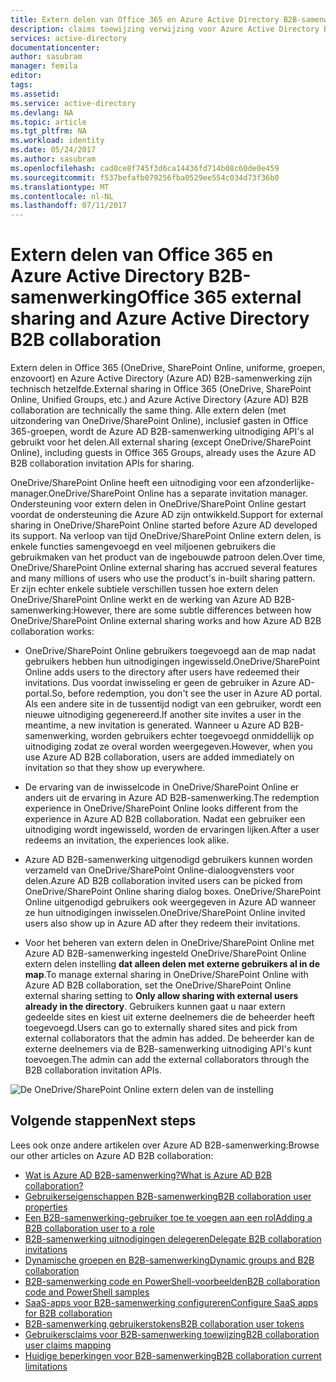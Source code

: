 ```yaml
---
title: Extern delen van Office 365 en Azure Active Directory B2B-samenwerking | Microsoft Docs
description: claims toewijzing verwijzing voor Azure Active Directory B2B-samenwerking
services: active-directory
documentationcenter: 
author: sasubram
manager: femila
editor: 
tags: 
ms.assetid: 
ms.service: active-directory
ms.devlang: NA
ms.topic: article
ms.tgt_pltfrm: NA
ms.workload: identity
ms.date: 05/24/2017
ms.author: sasubram
ms.openlocfilehash: cad0ce8f745f3d6ca14436fd714b08c60de0e459
ms.sourcegitcommit: f537befafb079256fba0529ee554c034d73f36b0
ms.translationtype: MT
ms.contentlocale: nl-NL
ms.lasthandoff: 07/11/2017
---
```

# <a name="office-365-external-sharing-and-azure-active-directory-b2b-collaboration"></a><span data-ttu-id="37aa1-103">Extern delen van Office 365 en Azure Active Directory B2B-samenwerking</span><span class="sxs-lookup"><span data-stu-id="37aa1-103">Office 365 external sharing and Azure Active Directory B2B collaboration</span></span>

<span data-ttu-id="37aa1-104">Extern delen in Office 365 (OneDrive, SharePoint Online, uniforme, groepen, enzovoort) en Azure Active Directory (Azure AD) B2B-samenwerking zijn technisch hetzelfde.</span><span class="sxs-lookup"><span data-stu-id="37aa1-104">External sharing in Office 365 (OneDrive, SharePoint Online, Unified Groups, etc.) and Azure Active Directory (Azure AD) B2B collaboration are technically the same thing.</span></span> <span data-ttu-id="37aa1-105">Alle extern delen (met uitzondering van OneDrive/SharePoint Online), inclusief gasten in Office 365-groepen, wordt de Azure AD B2B-samenwerking uitnodiging API's al gebruikt voor het delen.</span><span class="sxs-lookup"><span data-stu-id="37aa1-105">All external sharing (except OneDrive/SharePoint Online), including guests in Office 365 Groups, already uses the Azure AD B2B collaboration invitation APIs for sharing.</span></span>

<span data-ttu-id="37aa1-106">OneDrive/SharePoint Online heeft een uitnodiging voor een afzonderlijke-manager.</span><span class="sxs-lookup"><span data-stu-id="37aa1-106">OneDrive/SharePoint Online has a separate invitation manager.</span></span> <span data-ttu-id="37aa1-107">Ondersteuning voor extern delen in OneDrive/SharePoint Online gestart voordat de ondersteuning die Azure AD zijn ontwikkeld.</span><span class="sxs-lookup"><span data-stu-id="37aa1-107">Support for external sharing in OneDrive/SharePoint Online started before Azure AD developed its support.</span></span> <span data-ttu-id="37aa1-108">Na verloop van tijd OneDrive/SharePoint Online extern delen, is enkele functies samengevoegd en veel miljoenen gebruikers die gebruikmaken van het product van de ingebouwde patroon delen.</span><span class="sxs-lookup"><span data-stu-id="37aa1-108">Over time, OneDrive/SharePoint Online external sharing has accrued several features and many millions of users who use the product's in-built sharing pattern.</span></span> <span data-ttu-id="37aa1-109">Er zijn echter enkele subtiele verschillen tussen hoe extern delen OneDrive/SharePoint Online werkt en de werking van Azure AD B2B-samenwerking:</span><span class="sxs-lookup"><span data-stu-id="37aa1-109">However, there are some subtle differences between how OneDrive/SharePoint Online external sharing works and how Azure AD B2B collaboration works:</span></span>

- <span data-ttu-id="37aa1-110">OneDrive/SharePoint Online gebruikers toegevoegd aan de map nadat gebruikers hebben hun uitnodigingen ingewisseld.</span><span class="sxs-lookup"><span data-stu-id="37aa1-110">OneDrive/SharePoint Online adds users to the directory after users have redeemed their invitations.</span></span> <span data-ttu-id="37aa1-111">Dus voordat inwisseling er geen de gebruiker in Azure AD-portal.</span><span class="sxs-lookup"><span data-stu-id="37aa1-111">So, before redemption, you don't see the user in Azure AD portal.</span></span> <span data-ttu-id="37aa1-112">Als een andere site in de tussentijd nodigt van een gebruiker, wordt een nieuwe uitnodiging gegenereerd.</span><span class="sxs-lookup"><span data-stu-id="37aa1-112">If another site invites a user in the meantime, a new invitation is generated.</span></span> <span data-ttu-id="37aa1-113">Wanneer u Azure AD B2B-samenwerking, worden gebruikers echter toegevoegd onmiddellijk op uitnodiging zodat ze overal worden weergegeven.</span><span class="sxs-lookup"><span data-stu-id="37aa1-113">However, when you use Azure AD B2B collaboration, users are added immediately on invitation so that they show up everywhere.</span></span>

- <span data-ttu-id="37aa1-114">De ervaring van de inwisselcode in OneDrive/SharePoint Online er anders uit de ervaring in Azure AD B2B-samenwerking.</span><span class="sxs-lookup"><span data-stu-id="37aa1-114">The redemption experience in OneDrive/SharePoint Online looks different from the experience in Azure AD B2B collaboration.</span></span> <span data-ttu-id="37aa1-115">Nadat een gebruiker een uitnodiging wordt ingewisseld, worden de ervaringen lijken.</span><span class="sxs-lookup"><span data-stu-id="37aa1-115">After a user redeems an invitation, the experiences look alike.</span></span>

- <span data-ttu-id="37aa1-116">Azure AD B2B-samenwerking uitgenodigd gebruikers kunnen worden verzameld van OneDrive/SharePoint Online-dialoogvensters voor delen.</span><span class="sxs-lookup"><span data-stu-id="37aa1-116">Azure AD B2B collaboration invited users can be picked from OneDrive/SharePoint Online sharing dialog boxes.</span></span> <span data-ttu-id="37aa1-117">OneDrive/SharePoint Online uitgenodigd gebruikers ook weergegeven in Azure AD wanneer ze hun uitnodigingen inwisselen.</span><span class="sxs-lookup"><span data-stu-id="37aa1-117">OneDrive/SharePoint Online invited users also show up in Azure AD after they redeem their invitations.</span></span>

- <span data-ttu-id="37aa1-118">Voor het beheren van extern delen in OneDrive/SharePoint Online met Azure AD B2B-samenwerking ingesteld OneDrive/SharePoint Online extern delen instelling **dat alleen delen met externe gebruikers al in de map**.</span><span class="sxs-lookup"><span data-stu-id="37aa1-118">To manage external sharing in OneDrive/SharePoint Online with Azure AD B2B collaboration, set the OneDrive/SharePoint Online external sharing setting to **Only allow sharing with external users already in the directory**.</span></span> <span data-ttu-id="37aa1-119">Gebruikers kunnen gaat u naar extern gedeelde sites en kiest uit externe deelnemers die de beheerder heeft toegevoegd.</span><span class="sxs-lookup"><span data-stu-id="37aa1-119">Users can go to externally shared sites and pick from external collaborators that the admin has added.</span></span> <span data-ttu-id="37aa1-120">De beheerder kan de externe deelnemers via de B2B-samenwerking uitnodiging API's kunt toevoegen.</span><span class="sxs-lookup"><span data-stu-id="37aa1-120">The admin can add the external collaborators through the B2B collaboration invitation APIs.</span></span>

![De OneDrive/SharePoint Online extern delen van de instelling](media/active-directory-b2b-o365-external-user/odsp-sharing-setting.png)

## <a name="next-steps"></a><span data-ttu-id="37aa1-122">Volgende stappen</span><span class="sxs-lookup"><span data-stu-id="37aa1-122">Next steps</span></span>

<span data-ttu-id="37aa1-123">Lees ook onze andere artikelen over Azure AD B2B-samenwerking:</span><span class="sxs-lookup"><span data-stu-id="37aa1-123">Browse our other articles on Azure AD B2B collaboration:</span></span>

* [<span data-ttu-id="37aa1-124">Wat is Azure AD B2B-samenwerking?</span><span class="sxs-lookup"><span data-stu-id="37aa1-124">What is Azure AD B2B collaboration?</span></span>](active-directory-b2b-what-is-azure-ad-b2b.md)
* [<span data-ttu-id="37aa1-125">Gebruikerseigenschappen B2B-samenwerking</span><span class="sxs-lookup"><span data-stu-id="37aa1-125">B2B collaboration user properties</span></span>](active-directory-b2b-user-properties.md)
* [<span data-ttu-id="37aa1-126">Een B2B-samenwerking-gebruiker toe te voegen aan een rol</span><span class="sxs-lookup"><span data-stu-id="37aa1-126">Adding a B2B collaboration user to a role</span></span>](active-directory-b2b-add-guest-to-role.md)
* [<span data-ttu-id="37aa1-127">B2B-samenwerking uitnodigingen delegeren</span><span class="sxs-lookup"><span data-stu-id="37aa1-127">Delegate B2B collaboration invitations</span></span>](active-directory-b2b-delegate-invitations.md)
* [<span data-ttu-id="37aa1-128">Dynamische groepen en B2B-samenwerking</span><span class="sxs-lookup"><span data-stu-id="37aa1-128">Dynamic groups and B2B collaboration</span></span>](active-directory-b2b-dynamic-groups.md)
* [<span data-ttu-id="37aa1-129">B2B-samenwerking code en PowerShell-voorbeelden</span><span class="sxs-lookup"><span data-stu-id="37aa1-129">B2B collaboration code and PowerShell samples</span></span>](active-directory-b2b-code-samples.md)
* [<span data-ttu-id="37aa1-130">SaaS-apps voor B2B-samenwerking configureren</span><span class="sxs-lookup"><span data-stu-id="37aa1-130">Configure SaaS apps for B2B collaboration</span></span>](active-directory-b2b-configure-saas-apps.md)
* [<span data-ttu-id="37aa1-131">B2B-samenwerking gebruikerstokens</span><span class="sxs-lookup"><span data-stu-id="37aa1-131">B2B collaboration user tokens</span></span>](active-directory-b2b-user-token.md)
* [<span data-ttu-id="37aa1-132">Gebruikersclaims voor B2B-samenwerking toewijzing</span><span class="sxs-lookup"><span data-stu-id="37aa1-132">B2B collaboration user claims mapping</span></span>](active-directory-b2b-claims-mapping.md)
* [<span data-ttu-id="37aa1-133">Huidige beperkingen voor B2B-samenwerking</span><span class="sxs-lookup"><span data-stu-id="37aa1-133">B2B collaboration current limitations</span></span>](active-directory-b2b-current-limitations.md)
